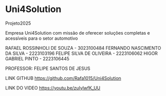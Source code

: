 # Uni4Solution
Projeto2025

Empresa Uni4Solution com missão de oferecer soluções completas e acessíveis para o setor automotivo


RAFAEL ROSSINHOLI DE SOUZA - 3023100484
FERNANDO NASCIMENTO DA SILVA - 2223103196
FELIPE SILVA DE OLIVEIRA - 2223106062
HIGOR GABRIEL PINTO - 2223106445


PROFESSOR: FELIPE SANTOS DE JESUS



LINK GITHUB
https://github.com/Rafa1015/Uni4Solution

LINK DO VIDEO
https://youtu.be/zuIylwfK_UU


